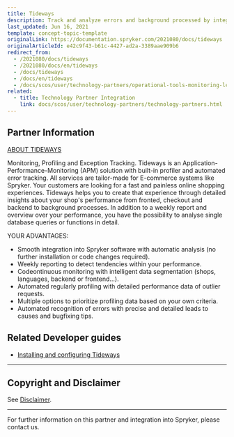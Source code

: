 ```yaml
---
title: Tideways
description: Track and analyze errors and background processed by integrating Tideways intot he Spryker Commerce OS.
last_updated: Jun 16, 2021
template: concept-topic-template
originalLink: https://documentation.spryker.com/2021080/docs/tideways
originalArticleId: e42c9f43-b61c-4427-ad2a-3389aae909b6
redirect_from:
  - /2021080/docs/tideways
  - /2021080/docs/en/tideways
  - /docs/tideways
  - /docs/en/tideways
  - /docs/scos/user/technology-partners/operational-tools-monitoring-legal-etc/tideways.html
related:
  - title: Technology Partner Integration
    link: docs/scos/user/technology-partners/technology-partners.html
---
```


## Partner Information

[ABOUT TIDEWAYS](https://tideways.com/)

Monitoring, Profiling and Exception Tracking. Tideways is an Application-Performance-Monitoring (APM) solution with built-in profiler and automated error tracking. All services are tailor-made for E-commerce systems like Spryker. Your customers are looking for a fast and painless online shopping experiences. Tideways helps you to create that experience through detailed insights about your shop's performance from fronted, checkout and backend to background processes. In addition to a weekly report and overview over your performance, you have the possibility to analyse single database queries or functions in detail.

YOUR ADVANTAGES:
* Smooth integration into Spryker software with automatic analysis (no further installation or code changes required).
* Weekly reporting to detect tendencies within your performance.
* Codeontinuous monitoring with intelligent data segmentation (shops, languages, backend or frontend...).
* Automated regularly profiling with detailed performance data of outlier requests.
* Multiple options to prioritize profiling data based on your own criteria.
* Automated recognition of errors with precise and detailed leads to causes and bugfixing tips.

## Related Developer guides

* [Installing and configuring Tideways](/docs/scos/dev/technology-partner-guides/operational-tools-monitoring-legal-etc/installing-and-configuring-tideways-with-vagrant.html)

---

## Copyright and Disclaimer

See [Disclaimer](https://github.com/spryker/spryker-documentation).

---

For further information on this partner and integration into Spryker, please contact us.

<div class="hubspot-form js-hubspot-form" data-portal-id="2770802" data-form-id="163e11fb-e833-4638-86ae-a2ca4b929a41" id="hubspot-1"></div>
